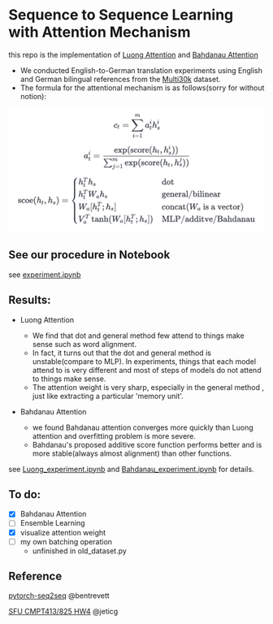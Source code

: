 # Sequence to Sequence Learning with Attention Mechanism
this repo is the implementation of [Luong Attention](https://arxiv.org/abs/1508.04025) and [Bahdanau Attention](https://arxiv.org/abs/1409.0473)
- We conducted English-to-German translation experiments using English and German bilingual references from the [Multi30k](http://www.statmt.org/wmt16/multimodal-task.html#task1) dataset.
- The formula for the attentional mechanism is as follows(sorry for without notion):

![formula.png](./formula.png)
## See our procedure in Notebook
see [experiment.ipynb](./experiment.ipynb)

## Results:
- Luong Attention
  - We find that dot and general method few attend to things make sense such as word alignment.
  - In fact, it turns out that the dot and general method is unstable(compare to MLP). In experiments, things that each model attend to is very different and most of steps of models do not attend to things make sense.
  - The attention weight is very sharp, especially in the general method , just like extracting a particular 'memory unit'.

- Bahdanau Attention 
  - we found Bahdanau attention converges more quickly than Luong attention and overfitting problem is more severe.
  - Bahdanau's proposed additive score function performs better and is more stable(always almost alignment) than other functions.

see [Luong_experiment.ipynb](./Luong_experiment.ipynb) and [Bahdanau_experiment.ipynb](./Bahdanau_experiment.ipynb) for details.
## To do:
- [x] Bahdanau Attention
- [ ] Ensemble Learning
- [x] visualize attention weight
- [ ] my own batching operation
  - unfinished in old_dataset.py

## Reference
[pytorch-seq2seq](https://github.com/sicnu-long/pytorch-seq2seq) @bentrevett

[SFU CMPT413/825 HW4](https://github.com/jeticg/Projekt015-CMPT413-HW4) @jeticg